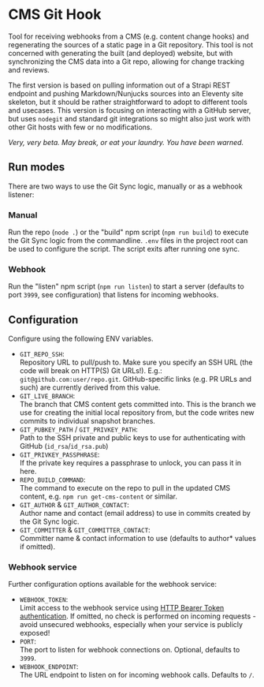 CMS Git Hook
============

Tool for receiving webhooks from a CMS (e.g. content change hooks) and regenerating the sources of a static page in a Git repository. This tool is not concerned with generating the built (and deployed) website, but with synchronizing the CMS data into a Git repo, allowing for change tracking and reviews.

The first version is based on pulling information out of a Strapi REST endpoint and pushing Markdown/Nunjucks sources into an Eleventy site skeleton, but it should be rather straightforward to adopt to different tools and usecases. This version is focusing on interacting with a GitHub server, but uses `nodegit` and standard git integrations so might also just work with other Git hosts with few or no modifications.

*Very, very beta. May break, or eat your laundry. You have been warned.*


## Run modes

There are two ways to use the Git Sync logic, manually or as a webhook listener:

### Manual

Run the repo (`node .`) or the "build" npm script (`npm run build`) to execute the Git Sync logic from the commandline. `.env` files in the project root can be used to configure the script. The script exits after running one sync.

### Webhook

Run the "listen" npm script (`npm run listen`) to start a server (defaults to port `3999`, see configuration) that listens for incoming webhooks.

## Configuration

Configure using the following ENV variables.

* `GIT_REPO_SSH`:  
  Repository URL to pull/push to. Make sure you specify an SSH URL (the code will break on HTTP(S) Git URLs!). E.g.: `git@github.com:user/repo.git`. GitHub-specific links (e.g. PR URLs and such) are currently derived from this value.
* `GIT_LIVE_BRANCH`:  
  The branch that CMS content gets committed into. This is the branch we use for creating the initial local repository from, but the code writes new commits to individual snapshot branches.
* `GIT_PUBKEY_PATH` / `GIT_PRIVKEY_PATH`:  
  Path to the SSH private and public keys to use for authenticating with GitHub (`id_rsa`/`id_rsa.pub`)
* `GIT_PRIVKEY_PASSPHRASE`:  
  If the private key requires a passphrase to unlock, you can pass it in here.
* `REPO_BUILD_COMMAND`:  
  The command to execute on the repo to pull in the updated CMS content, e.g. `npm run get-cms-content` or similar.
* `GIT_AUTHOR` & `GIT_AUTHOR_CONTACT`:  
  Author name and contact (email address) to use in commits created by the Git Sync logic.
* `GIT_COMMITTER` & `GIT_COMMITTER_CONTACT`:  
  Committer name & contact information to use (defaults to author* values if omitted).

### Webhook service

Further configuration options available for the webhook service:

* `WEBHOOK_TOKEN`:  
  Limit access to the webhook service using [HTTP Bearer Token authentication](https://tools.ietf.org/html/rfc6750#section-1.3). If omitted, no check is performed on incoming requests - avoid unsecured webhooks, especially when your service is publicly exposed!
* `PORT`:  
  The port to listen for webhook connections on. Optional, defaults to `3999`.
* `WEBHOOK_ENDPOINT`:  
  The URL endpoint to listen on for incoming webhook calls. Defaults to `/`.
